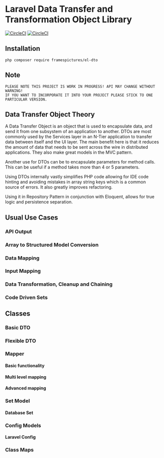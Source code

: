 # Laravel Data Transfer and Transformation Object Library

[![CircleCI](https://dl.circleci.com/status-badge/img/gh/FramesNPictures/el-dto/tree/master.svg?style=svg)](https://dl.circleci.com/status-badge/redirect/gh/FramesNPictures/el-dto/tree/master)
[![CircleCI](https://dl.circleci.com/status-badge/img/gh/FramesNPictures/el-dto/tree/develop.svg?style=svg)](https://dl.circleci.com/status-badge/redirect/gh/FramesNPictures/el-dto/tree/develop)

## Installation

```
php composer require framespictures/el-dto
```

## Note

    PLEASE NOTE THIS PROJECT IS WORK IN PROGRESS! API MAY CHANGE WITHOUT WARNING!
    IF YOU WANT TO INCORPORATE IT INTO YOUR PROJECT PLEASE STICK TO ONE PARTICULAR VERSION.

## Data Transfer Object Theory

A Data Transfer Object is an object that is used to encapsulate data, and send it from one subsystem of an application to another. DTOs are most commonly used by the Services layer in an N-Tier application to transfer data between itself and the UI layer. The main benefit here is that it reduces the amount of data that needs to be sent across the wire in distributed applications. They also make great models in the MVC pattern.

Another use for DTOs can be to encapsulate parameters for method calls. This can be useful if a method takes more than 4 or 5 parameters.

Using DTOs internally vastly simplifies PHP code allowing for IDE code hinting and avoiding mistakes in array string keys which is a common source of errors. It also greatly improves refactoring.

Using it in Repository Pattern in conjunction with Eloquent, allows for true logic and persistence separation.

## Usual Use Cases

### API Output

### Array to Structured Model Conversion

### Data Mapping

### Input Mapping

### Data Transformation, Cleanup and Chaining

### Code Driven Sets

## Classes

### Basic DTO

### Flexible DTO

### Mapper

#### Basic functionality

#### Multi level mapping

#### Advanced mapping

### Set Model

#### Database Set

### Config Models

#### Laravel Config

### Class Maps

